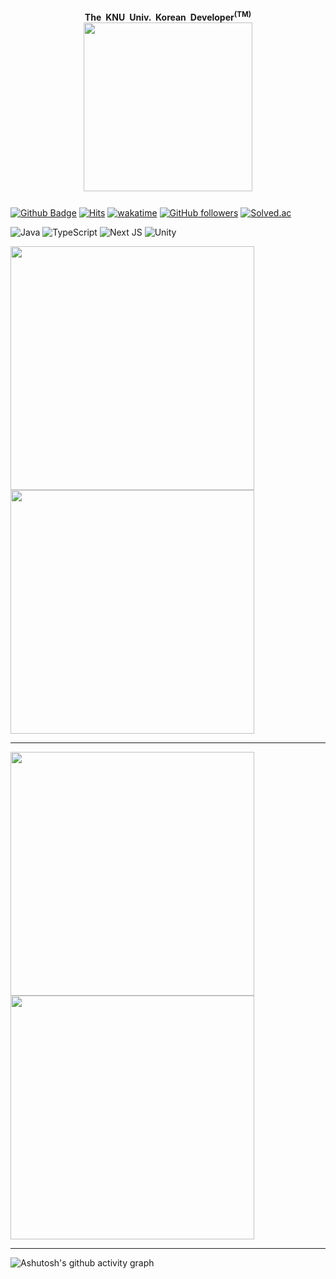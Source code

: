 <h1 align="center">
 <ruby>
    <img src="https://github.com/Sharlottes/Sharlottes/assets/60801210/6c120d10-93ef-4d91-a0bd-58b36ff403db" width=270" alt="" />
     <rp>(</rp><rt>The <span title="경남대학교">KNU Univ.</span> Korean Developer<sup>(TM)</sup></rt><rp>)</rp>
  </ruby> 
</h1>


[![Github Badge](https://img.shields.io/badge/-sharlottes-grey?style=flat-square&logo=github&logoColor=white&link=https://github.com/sharlottes/)](https://www.github.com/sharlottes/)
[![Hits](https://hits.seeyoufarm.com/api/count/incr/badge.svg?url=https%3A%2F%2Fgithub.com%2Fsharlottes%2Fsharlottes&count_bg=%2379C83D&title_bg=%23555555&icon=&icon_color=%23E7E7E7&title=visitors&edge_flat=true)](https://hits.seeyoufarm.com)
[![wakatime](https://wakatime.com/badge/user/a390ff32-c44c-461d-bdee-38bb96798e81.svg)](https://wakatime.com/@a390ff32-c44c-461d-bdee-38bb96798e81)
[![GitHub followers](https://img.shields.io/github/followers/sharlottes?style=flat-square)](https://github.com/Sharlottes?tab=followers)
[![Solved.ac](http://mazassumnida.wtf/api/mini/generate_badge?boj=sharlotte)](https://solved.ac/sharlotte)

![Java](https://img.shields.io/badge/java-%23ED8B00.svg?style=for-the-badge&logo=java&logoColor=white)
![TypeScript](https://img.shields.io/badge/typescript-%23007ACC.svg?style=for-the-badge&logo=typescript&logoColor=white)
![Next JS](https://img.shields.io/badge/Next-black?style=for-the-badge&logo=next.js&logoColor=white)
![Unity](https://img.shields.io/badge/unity-%23000000.svg?style=for-the-badge&logo=unity&logoColor=white)

<p>
  <img width="390" src="https://github-readme-stats-sharlottes-projects.vercel.app/api?username=sharlottes&include_all_commits=true&count_private=true&show_icons=true&theme=radical&text_color=77ddff&custom_title=Github%20Stats&rank_icon=percentile&role=OWNER%2CORGANIZATION_MEMBER%2CCOLLABORATOR">
  <img width="390" src="https://github-readme-stats-sharlottes.vercel.app/api/wakatime?username=sharlottes&include_all_commits=true&count_private=true&layout=compact&theme=radical&text_color=77ddff&langs_count=8&range=all_time">
</p>

<hr />

[<img align="top" width="390" alt="" src="https://gist.githubusercontent.com/Sharlottes/622837756cbda07e02459b5120c795d9/raw/base-profile.svg">](#)
<span>&nbsp;&nbsp;&nbsp;&nbsp;&nbsp;</span>
[<img align="top" width="390" alt="" src="https://gist.githubusercontent.com/Sharlottes/622837756cbda07e02459b5120c795d9/raw/more-metrics.svg">](#)

<hr />

![Ashutosh's github activity graph](https://github-readme-activity-graph.vercel.app/graph?username=Sharlottes&theme=github-compact&area=true&hide_border=true)

